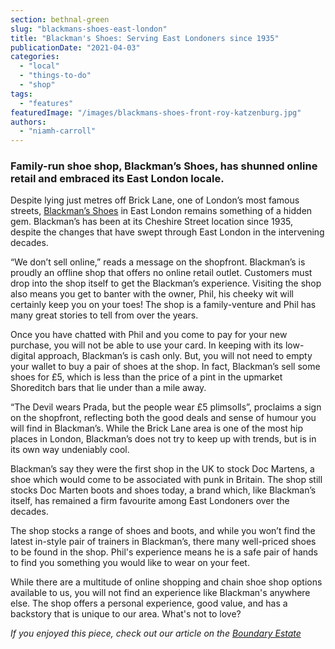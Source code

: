 ```yaml
---
section: bethnal-green
slug: "blackmans-shoes-east-london"
title: "Blackman's Shoes: Serving East Londoners since 1935"
publicationDate: "2021-04-03"
categories: 
  - "local"
  - "things-to-do"
  - "shop"
tags: 
  - "features"
featuredImage: "/images/blackmans-shoes-front-roy-katzenburg.jpg"
authors: 
  - "niamh-carroll"
---
```


### Family-run shoe shop, Blackman’s Shoes, has shunned online retail and embraced its East London locale. 

Despite lying just metres off Brick Lane, one of London’s most famous streets, [Blackman’s Shoes](http://www.blackmansshoes.com/) in East London remains something of a hidden gem. Blackman’s has been at its Cheshire Street location since 1935, despite the changes that have swept through East London in the intervening decades.

“We don’t sell online,” reads a message on the shopfront. Blackman’s is proudly an offline shop that offers no online retail outlet. Customers must drop into the shop itself to get the Blackman’s experience. Visiting the shop also means you get to banter with the owner, Phil, his cheeky wit will certainly keep you on your toes! The shop is a family-venture and Phil has many great stories to tell from over the years. 

Once you have chatted with Phil and you come to pay for your new purchase, you will not be able to use your card. In keeping with its low-digital approach, Blackman’s is cash only. But, you will not need to empty your wallet to buy a pair of shoes at the shop. In fact, Blackman’s sell some shoes for £5, which is less than the price of a pint in the upmarket Shoreditch bars that lie under than a mile away. 

“The Devil wears Prada, but the people wear £5 plimsolls”, proclaims a sign on the shopfront, reflecting both the good deals and sense of humour you will find in Blackman’s. While the Brick Lane area is one of the most hip places in London, Blackman’s does not try to keep up with trends, but is in its own way undeniably cool. 

Blackman’s say they were the first shop in the UK to stock Doc Martens, a shoe which would come to be associated with punk in Britain. The shop still stocks Doc Marten boots and shoes today, a brand which, like Blackman’s itself, has remained a firm favourite among East Londoners over the decades. 

The shop stocks a range of shoes and boots, and while you won’t find the latest in-style pair of trainers in Blackman’s, there many well-priced shoes to be found in the shop. Phil's experience means he is a safe pair of hands to find you something you would like to wear on your feet.

While there are a multitude of online shopping and chain shoe shop options available to us, you will not find an experience like Blackman's anywhere else. The shop offers a personal experience, good value, and has a backstory that is unique to our area. What's not to love?

_If you enjoyed this piece, check out our article on the [Boundary Estate](https://bethnalgreenlondon.co.uk/boundary-estate-history-londons-first-council-housing/)_
